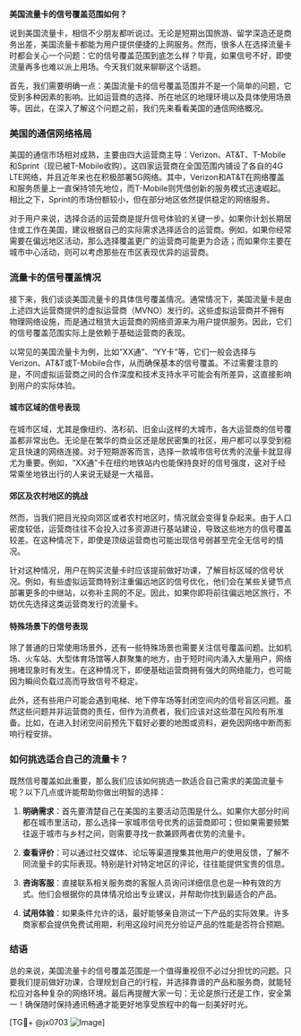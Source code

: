 **美国流量卡的信号覆盖范围如何？**

说到美国流量卡，相信不少朋友都听说过。无论是短期出国旅游、留学深造还是商务出差，美国流量卡都能为用户提供便捷的上网服务。然而，很多人在选择流量卡时都会关心一个问题：它的信号覆盖范围到底怎么样？毕竟，如果信号不好，即使流量再多也难以派上用场。今天我们就来聊聊这个话题。

首先，我们需要明确一点：美国流量卡的信号覆盖范围并不是一个简单的问题，它受到多种因素的影响。比如运营商的选择、所在地区的地理环境以及具体使用场景等。因此，在深入了解这个问题之前，我们先来看看美国的通信网络概况。

### 美国的通信网络格局

美国的通信市场相对成熟，主要由四大运营商主导：Verizon、AT&T、T-Mobile和Sprint（现已被T-Mobile收购）。这四家运营商在全国范围内铺设了各自的4G LTE网络，并且近年来也在积极部署5G网络。其中，Verizon和AT&T在网络覆盖和服务质量上一直保持领先地位，而T-Mobile则凭借创新的服务模式迅速崛起。相比之下，Sprint的市场份额较小，但在部分地区依然提供稳定的网络服务。

对于用户来说，选择合适的运营商是提升信号体验的关键一步。如果你计划长期居住或工作在美国，建议根据自己的实际需求选择适合的运营商。例如，如果你经常需要在偏远地区活动，那么选择覆盖更广的运营商可能更为合适；而如果你主要在城市中心活动，则可以考虑那些在市区表现优异的运营商。

### 流量卡的信号覆盖情况

接下来，我们谈谈美国流量卡的具体信号覆盖情况。通常情况下，美国流量卡是由上述四大运营商提供的虚拟运营商（MVNO）发行的。这些虚拟运营商并不拥有物理网络设施，而是通过租赁大运营商的网络资源来为用户提供服务。因此，它们的信号覆盖范围实际上是依赖于基础运营商的表现。

以常见的美国流量卡为例，比如“XX通”、“YY卡”等，它们一般会选择与Verizon、AT&T或T-Mobile合作，从而确保基本的信号覆盖。不过需要注意的是，不同虚拟运营商之间的合作深度和技术支持水平可能会有所差异，这直接影响到用户的实际体验。

#### 城市区域的信号表现

在城市区域，尤其是像纽约、洛杉矶、旧金山这样的大城市，各大运营商的信号覆盖都非常出色。无论是在繁华的商业区还是居民密集的社区，用户都可以享受到稳定且快速的网络连接。对于短期游客而言，选择一款城市信号优秀的流量卡就显得尤为重要。例如，“XX通”卡在纽约地铁站内也能保持良好的信号强度，这对于经常乘坐地铁出行的人来说无疑是一大福音。

#### 郊区及农村地区的挑战

然而，当我们把目光投向郊区或者农村地区时，情况就会变得复杂起来。由于人口密度较低，运营商往往不会投入过多资源进行基站建设，导致这些地方的信号覆盖较差。在这种情况下，即使是顶级运营商也可能出现信号弱甚至完全无信号的情况。

针对这种情况，用户在购买流量卡时应该提前做好功课，了解目标区域的信号状况。例如，有些虚拟运营商特别注重偏远地区的信号优化，他们会在某些关键节点部署更多的中继站，以弥补主网的不足。因此，如果你即将前往偏远地区旅行，不妨优先选择这类运营商发行的流量卡。

#### 特殊场景下的信号表现

除了普通的日常使用场景外，还有一些特殊场景也需要关注信号覆盖问题。比如机场、火车站、大型体育场馆等人群聚集的地方，由于短时间内涌入大量用户，网络拥堵现象时有发生。在这种情况下，即便基础运营商拥有强大的网络能力，也可能因为瞬间负载过高而导致信号不稳定。

此外，还有些用户可能会遇到电梯、地下停车场等封闭空间内的信号盲区问题。虽然这些问题并非运营商的责任，但作为消费者，我们应该对这些潜在风险有所准备。比如，在进入封闭空间前预先下载好必要的地图或资料，避免因网络中断而影响行程安排。

### 如何挑选适合自己的流量卡？

既然信号覆盖如此重要，那么我们应该如何挑选一款适合自己需求的美国流量卡呢？以下几点或许能帮助你做出明智的选择：

1. **明确需求**：首先要清楚自己在美国的主要活动范围是什么。如果你大部分时间都在城市里活动，那么选择一家城市信号优秀的运营商即可；但如果需要频繁往返于城市与乡村之间，则需要寻找一款兼顾两者优势的流量卡。

2. **查看评价**：可以通过社交媒体、论坛等渠道搜集其他用户的使用反馈，了解不同流量卡的实际表现。特别是针对特定地区的评论，往往能提供宝贵的信息。

3. **咨询客服**：直接联系相关服务商的客服人员询问详细信息也是一种有效的方式。他们会根据你的具体情况给出专业建议，并帮助你找到最适合的产品。

4. **试用体验**：如果条件允许的话，最好能够亲自测试一下产品的实际效果。许多商家都会提供免费试用期，利用这段时间充分验证产品的性能是否符合预期。

### 结语

总的来说，美国流量卡的信号覆盖范围是一个值得重视但不必过分担忧的问题。只要我们提前做好功课，合理规划自己的行程，并选择靠谱的产品和服务商，就能轻松应对各种复杂的网络环境。最后再提醒大家一句：无论是旅行还是工作，安全第一！确保随时保持通讯畅通才能更好地享受旅程中的每一刻美好时光。

[TG💪+ @jx0703 ![Image](https://github.com/user-attachments/assets/dbca1d08-cadb-493c-b0ec-ad6f7a83f270)]